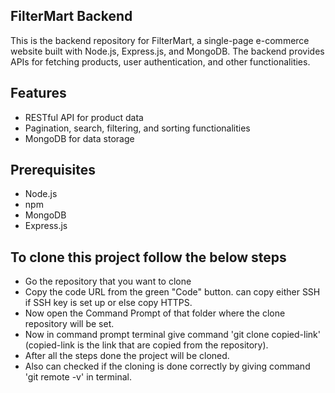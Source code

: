 ## FilterMart Backend

This is the backend repository for FilterMart, a single-page e-commerce website built with Node.js, Express.js, and MongoDB. The backend provides APIs for fetching products, user authentication, and other functionalities.

## Features

- RESTful API for product data
- Pagination, search, filtering, and sorting functionalities
- MongoDB for data storage

## Prerequisites

- Node.js
- npm
- MongoDB
- Express.js

## To clone this project follow the below steps

- Go the repository that you want to clone
- Copy the code URL from the green "Code" button. can copy either SSH if SSH key is set up or else copy HTTPS.
- Now open the Command Prompt of that folder where the clone repository will be set.
- Now in command prompt terminal give command 'git clone copied-link' (copied-link is the link that are copied from the repository).
- After all the steps done the project will be cloned.
- Also can checked if the cloning is done correctly by giving command 'git remote -v' in terminal.
